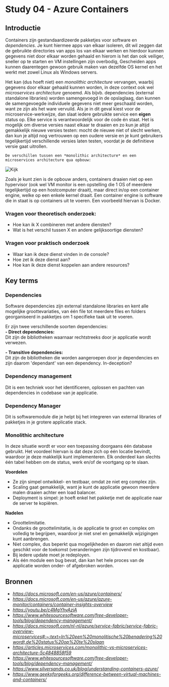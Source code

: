# Study 04 - Azure Containers

## Introductie
Containers zijn gestandaardizeerde pakketjes voor software en *dependencies*.
Je kunt hiermee apps van elkaar isoleren, dit wil zeggen dat de gebruikte directories van apps los van elkaar werken en hierdoor kunnen gegevens niet door elkaar worden gehaald en hierom is het dan ook veiliger, sneller op te starten en VM instellingen zijn overbodig,
Gescheiden apps kunnen daarentegen gewoon gebruik maken van dezelfde OS kernel en het werkt met zowel Linux als Windows servers.

Het kan (dus hoeft niet) een *monolithic architecture* vervangen, waarbij gegevens door elkaar gehaald kunnen worden, in deze context ook wel *microservices architecture* genoemd.
Als bijvb. dependencies (external standalone libraries) worden samengevoegd in de opslaglaag, dan kunnen de samengevoegde individuele gegevens niet meer geschaald worden, want ze zijn als het ware vervuild.
Als je in dit geval kiest voor de microservice-werkwijze, dan slaat iedere gebruikte service een **eigen** status op. Elke service is verantwoordelijk voor de code én staat. Het is mogelijk om diverse versies naast elkaar te draaien en zo kun je altijd gemakkelijk nieuwe versies testen: mocht de nieuwe niet of slecht werken, dan kun je altijd nog vertrouwen op een oudere versie en je kunt gebruikers tegelijkertijd verschillende versies laten testen, voordat je de definitieve versie gaat uitrollen.




`De verschillen tussen een *monolithic architecture* en een microservices architecture qua opbouw:`

![Kijk](https://www.silversands.co.uk/wp-content/uploads/containers-1.png)  

Zoals je kunt zien is de opbouw anders, containers draaien niet op een hypervisor (ook wel VM monitor is een opstelling die 1 OS of meerdere tegelijkertijd op een hostcomputer draait), maar direct in/op een container engine, welke op een enkele kernel draait. Een container engine is software die in staat is op containers uit te voeren. Een voorbeeld hiervan is Docker.  



### Vragen voor theoretisch onderzoek:
 
- Hoe kan ik X combineren met andere diensten?  
- Wat is het verschil tussen X en andere gelijksoortige diensten?  

### Vragen voor praktisch onderzoek  
- Waar kan ik deze dienst vinden in de console?  
- Hoe zet ik deze dienst aan?  
- Hoe kan ik deze dienst koppelen aan andere resources?  


## Key terms

### Dependencies
Software dependencies zijn external standalone libraries en kent alle mogelijke groottevariaties, van één file tot meerdere files en folders georganiseerd in pakketjes om 1 specifieke taak uit te voeren.

Er zijn twee verschillende soorten dependencies:  
**- Direct dependencies:**  
Dit zijn de bibliotheken waarnaar rechtstreeks door je applicatie wordt verwezen.  

**- Transitive dependencies:**  
Dit zijn de bibliotheken die worden aangeroepen door je dependencies en zijn daarom 'dependant' van een dependency.
In-deception?  

### Dependency management  
Dit is een techniek voor het identificeren, oplossen en pachten van dependencies in codebase van je applicatie.  

### Dependency Manager  
Dit is softwaremodule die je helpt bij het integreren van external libraries of pakketjes in je grotere applicatie stack.  

### Monolithic architecture
In deze situatie wordt er voor een toepassing doorgaans één database gebruikt. 
Het voordeel hiervan is dat deze zich op één locatie bevindt, waardoor je deze makkelijk kunt implementeren. Elk onderdeel kan slechts één tabel hebben om de status, werk en/of de voortgang op te slaan.  

**Voordelen**  
+ Ze zijn simpel ontwikkel- en testbaar, omdat ze niet erg complex zijn. 
+ Scaling gaat gemakkelijk, want je kunt de applicatie gewoon meerdere malen draaien achter een load balancer. 
+ Deployment is simpel: je hoeft enkel het pakketje met de applicatie naar de server te kopiëren.

**Nadelen**
- Groottelimitatie.  
- Ondanks de groottelimitatie, is de applicatie te groot en complex om volledig te begrijpen, waardoor je niet snel en gemakkelijk wijzigingen kunt aanbrengen.  
- Niet complex, dus beperkt qua mogelijkheden en daarom niet altijd even geschikt voor de toekomst (veranderingen zijn tijdrovend en kostbaar).  
- Bij iedere update moet je redeployen.  
- Als één module een bug bevat, dan kan het hele proces van de applicatie worden onder- of afgebroken worden.  





## Bronnen
- *https://docs.microsoft.com/en-us/azure/containers/*  
- *https://docs.microsoft.com/en-us/azure/azure-monitor/containers/container-insights-overview*
- *https://youtu.be/c4MgYhyAzjA*  
- *https://www.whitesourcesoftware.com/free-developer-tools/blog/dependency-management/*
- *https://docs.microsoft.com/nl-nl/azure/service-fabric/service-fabric-overview-microservices#:~:text=In%20een%20monolitische%20benadering%20wordt,de%20status%20op%20te%20slaan*
- *https://articles.microservices.com/monolithic-vs-microservices-architecture-5c4848858f59*
- *https://www.whitesourcesoftware.com/free-developer-tools/blog/dependency-management/*
- *https://www.silversands.co.uk/blog/understanding-containers-azure/*
- *https://www.geeksforgeeks.org/difference-between-virtual-machines-and-containers/*  

